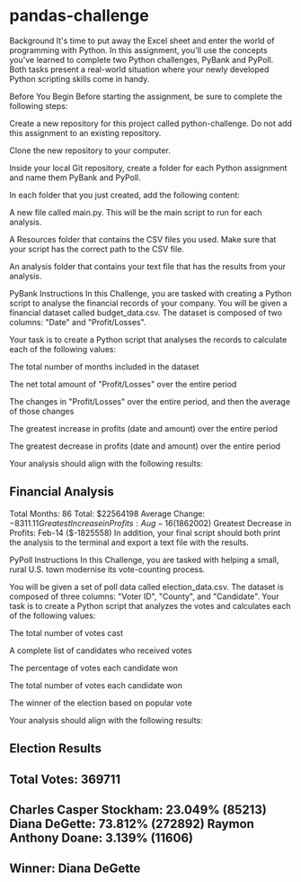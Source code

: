 # pandas-challenge
Background
It's time to put away the Excel sheet and enter the world of programming with Python. In this assignment, you'll use the concepts you've learned to complete two Python challenges, PyBank and PyPoll. Both tasks present a real-world situation where your newly developed Python scripting skills come in handy.

Before You Begin
Before starting the assignment, be sure to complete the following steps:

Create a new repository for this project called python-challenge. Do not add this assignment to an existing repository.

Clone the new repository to your computer.

Inside your local Git repository, create a folder for each Python assignment and name them PyBank and PyPoll.

In each folder that you just created, add the following content:

A new file called main.py. This will be the main script to run for each analysis.

A Resources folder that contains the CSV files you used. Make sure that your script has the correct path to the CSV file.

An analysis folder that contains your text file that has the results from your analysis.

PyBank Instructions
In this Challenge, you are tasked with creating a Python script to analyse the financial records of your company. You will be given a financial dataset called budget_data.csv. The dataset is composed of two columns: "Date" and "Profit/Losses".

Your task is to create a Python script that analyses the records to calculate each of the following values:

The total number of months included in the dataset

The net total amount of "Profit/Losses" over the entire period

The changes in "Profit/Losses" over the entire period, and then the average of those changes

The greatest increase in profits (date and amount) over the entire period

The greatest decrease in profits (date and amount) over the entire period

Your analysis should align with the following results:

Financial Analysis
----------------------------
Total Months: 86
Total: $22564198
Average Change: $-8311.11
Greatest Increase in Profits: Aug-16 ($1862002)
Greatest Decrease in Profits: Feb-14 ($-1825558)
In addition, your final script should both print the analysis to the terminal and export a text file with the results.

PyPoll Instructions
In this Challenge, you are tasked with helping a small, rural U.S. town modernise its vote-counting process.

You will be given a set of poll data called election_data.csv. The dataset is composed of three columns: "Voter ID", "County", and "Candidate". Your task is to create a Python script that analyzes the votes and calculates each of the following values:

The total number of votes cast

A complete list of candidates who received votes

The percentage of votes each candidate won

The total number of votes each candidate won

The winner of the election based on popular vote

Your analysis should align with the following results:

Election Results
-------------------------
Total Votes: 369711
-------------------------
Charles Casper Stockham: 23.049% (85213)
Diana DeGette: 73.812% (272892)
Raymon Anthony Doane: 3.139% (11606)
-------------------------
Winner: Diana DeGette
-------------------------

